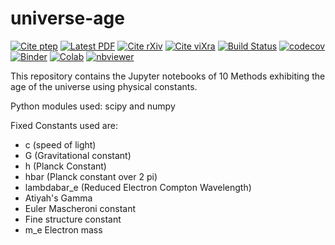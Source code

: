 # universe-age

[![Cite ptep](https://img.shields.io/badge/PP-57-12-yellow.svg?style=flat)](http://www.ptep-online.com/2019/PP-57-12.PDF)
[![Latest PDF](https://img.shields.io/badge/PDF-latest-red.svg?style=flat)](http://www.ptep-online.com/2019/PP-57-12.PDF)
[![Cite rXiv](https://img.shields.io/badge/rXiv-1904.0218-orange.svg?style=flat)](http://rxiv.org/abs/1904.0218)
[![Cite viXra](https://img.shields.io/badge/viXra-1811.0146-green.svg?style=flat)](http://vixra.org/pdf/1811.0146v8.pdf)
[![Build Status](https://travis-ci.org/LaGuer/universe-age.svg?branch=master)](https://travis-ci.org/LaGuer/universe-age) 
[![codecov](https://codecov.io/gh/LaGuer/universe-age/branch/master/graph/badge.svg)](https://codecov.io/gh/LaGuer/universe-age)
[![Binder](https://mybinder.org/badge_logo.svg)](https://mybinder.org/v2/gh/LaGuer/universe-age/master)
[![Colab](https://colab.research.google.com/assets/colab-badge.svg)](https://colab.research.google.com/github/laguer/universe-age/blob/master/universe-age.ipynb)
[![nbviewer](https://img.shields.io/badge/view%20on-nbviewer-brightgreen.svg)](https://nbviewer.jupyter.org/github/LaGuer/universe-age/blob/master/universe-age.ipynb)

This repository contains the Jupyter notebooks of 10 Methods exhibiting the age of the universe using physical constants.

Python modules used: scipy and numpy

Fixed Constants used are:
* c (speed of light)
* G (Gravitational constant)
* h (Planck Constant)
* hbar (Planck constant over 2 pi)
* lambdabar_e (Reduced Electron Compton Wavelength)
* Atiyah's Gamma
* Euler Mascheroni constant 
* Fine structure constant
* m_e Electron mass
